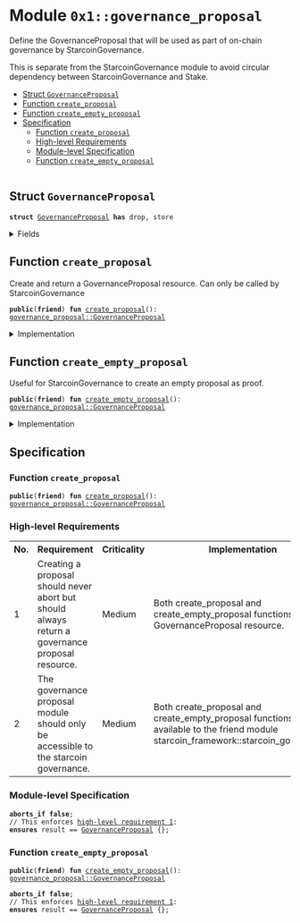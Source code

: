 
<a id="0x1_governance_proposal"></a>

# Module `0x1::governance_proposal`

Define the GovernanceProposal that will be used as part of on-chain governance by StarcoinGovernance.

This is separate from the StarcoinGovernance module to avoid circular dependency between StarcoinGovernance and Stake.


-  [Struct `GovernanceProposal`](#0x1_governance_proposal_GovernanceProposal)
-  [Function `create_proposal`](#0x1_governance_proposal_create_proposal)
-  [Function `create_empty_proposal`](#0x1_governance_proposal_create_empty_proposal)
-  [Specification](#@Specification_0)
    -  [Function `create_proposal`](#@Specification_0_create_proposal)
    -  [High-level Requirements](#high-level-req)
    -  [Module-level Specification](#module-level-spec)
    -  [Function `create_empty_proposal`](#@Specification_0_create_empty_proposal)


<pre><code></code></pre>



<a id="0x1_governance_proposal_GovernanceProposal"></a>

## Struct `GovernanceProposal`



<pre><code><b>struct</b> <a href="governance_proposal.md#0x1_governance_proposal_GovernanceProposal">GovernanceProposal</a> <b>has</b> drop, store
</code></pre>



<details>
<summary>Fields</summary>


<dl>
<dt>
<code>dummy_field: bool</code>
</dt>
<dd>

</dd>
</dl>


</details>

<a id="0x1_governance_proposal_create_proposal"></a>

## Function `create_proposal`

Create and return a GovernanceProposal resource. Can only be called by StarcoinGovernance


<pre><code><b>public</b>(<b>friend</b>) <b>fun</b> <a href="governance_proposal.md#0x1_governance_proposal_create_proposal">create_proposal</a>(): <a href="governance_proposal.md#0x1_governance_proposal_GovernanceProposal">governance_proposal::GovernanceProposal</a>
</code></pre>



<details>
<summary>Implementation</summary>


<pre><code><b>public</b>(<b>friend</b>) <b>fun</b> <a href="governance_proposal.md#0x1_governance_proposal_create_proposal">create_proposal</a>(): <a href="governance_proposal.md#0x1_governance_proposal_GovernanceProposal">GovernanceProposal</a> {
    <a href="governance_proposal.md#0x1_governance_proposal_GovernanceProposal">GovernanceProposal</a> {}
}
</code></pre>



</details>

<a id="0x1_governance_proposal_create_empty_proposal"></a>

## Function `create_empty_proposal`

Useful for StarcoinGovernance to create an empty proposal as proof.


<pre><code><b>public</b>(<b>friend</b>) <b>fun</b> <a href="governance_proposal.md#0x1_governance_proposal_create_empty_proposal">create_empty_proposal</a>(): <a href="governance_proposal.md#0x1_governance_proposal_GovernanceProposal">governance_proposal::GovernanceProposal</a>
</code></pre>



<details>
<summary>Implementation</summary>


<pre><code><b>public</b>(<b>friend</b>) <b>fun</b> <a href="governance_proposal.md#0x1_governance_proposal_create_empty_proposal">create_empty_proposal</a>(): <a href="governance_proposal.md#0x1_governance_proposal_GovernanceProposal">GovernanceProposal</a> {
    <a href="governance_proposal.md#0x1_governance_proposal_create_proposal">create_proposal</a>()
}
</code></pre>



</details>

<a id="@Specification_0"></a>

## Specification


<a id="@Specification_0_create_proposal"></a>

### Function `create_proposal`


<pre><code><b>public</b>(<b>friend</b>) <b>fun</b> <a href="governance_proposal.md#0x1_governance_proposal_create_proposal">create_proposal</a>(): <a href="governance_proposal.md#0x1_governance_proposal_GovernanceProposal">governance_proposal::GovernanceProposal</a>
</code></pre>





<a id="high-level-req"></a>

### High-level Requirements

<table>
<tr>
<th>No.</th><th>Requirement</th><th>Criticality</th><th>Implementation</th><th>Enforcement</th>
</tr>

<tr>
<td>1</td>
<td>Creating a proposal should never abort but should always return a governance proposal resource.</td>
<td>Medium</td>
<td>Both create_proposal and create_empty_proposal functions return a GovernanceProposal resource.</td>
<td>Enforced via <a href="#high-level-req-1.1">create_proposal</a> and <a href="#high-level-req-1.2">create_empty_proposal</a>.</td>
</tr>

<tr>
<td>2</td>
<td>The governance proposal module should only be accessible to the starcoin governance.</td>
<td>Medium</td>
<td>Both create_proposal and create_empty_proposal functions are only available to the friend module starcoin_framework::starcoin_governance.</td>
<td>Enforced via friend module relationship.</td>
</tr>

</table>




<a id="module-level-spec"></a>

### Module-level Specification


<pre><code><b>aborts_if</b> <b>false</b>;
// This enforces <a id="high-level-req-1.1" href="#high-level-req">high-level requirement 1</a>:
<b>ensures</b> result == <a href="governance_proposal.md#0x1_governance_proposal_GovernanceProposal">GovernanceProposal</a> {};
</code></pre>



<a id="@Specification_0_create_empty_proposal"></a>

### Function `create_empty_proposal`


<pre><code><b>public</b>(<b>friend</b>) <b>fun</b> <a href="governance_proposal.md#0x1_governance_proposal_create_empty_proposal">create_empty_proposal</a>(): <a href="governance_proposal.md#0x1_governance_proposal_GovernanceProposal">governance_proposal::GovernanceProposal</a>
</code></pre>




<pre><code><b>aborts_if</b> <b>false</b>;
// This enforces <a id="high-level-req-1.2" href="#high-level-req">high-level requirement 1</a>:
<b>ensures</b> result == <a href="governance_proposal.md#0x1_governance_proposal_GovernanceProposal">GovernanceProposal</a> {};
</code></pre>


[move-book]: https://starcoin.dev/move/book/SUMMARY

